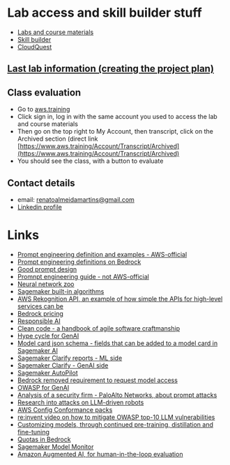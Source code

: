 
# Lab access and skill builder stuff
- [Labs and course materials](https://us-east-1.student.classrooms.aws.training/class/sVJtkMwg5JhxSRBPSxasQX)
- [Skill builder](https://skillbuilder.aws/)
- [CloudQuest](https://cloudquest.skillbuilder.aws/)

## [Last lab information (creating the project plan)](create-project-plan/README.md)

## Class evaluation
- Go to [aws.training](https://www.aws.training/)
- Click sign in, log in with the same account you used to access the lab and course materials
- Then go on the top right to My Account, then transcript, click on the Archived section (direct link [https://www.aws.training/Account/Transcript/Archived](https://www.aws.training/Account/Transcript/Archived)
- You should see the class, with a button to evaluate

## Contact details
- email: renatoalmeidamartins@gmail.com
- [Linkedin profile](https://www.linkedin.com/in/renatodealmeidamartins/)


# Links 
- [Prompt engineering definition and examples - AWS-official](https://aws.amazon.com/what-is/prompt-engineering/)
- [Prompt engineering definitions on Bedrock](https://docs.aws.amazon.com/bedrock/latest/userguide/what-is-prompt-engineering.html)
- [Good prompt design](https://docs.aws.amazon.com/bedrock/latest/userguide/design-a-prompt.html)
- [Promnpt engineering guide - not AWS-official](https://www.promptingguide.ai/introduction/tips)
- [Neural network zoo](https://www.asimovinstitute.org/neural-network-zoo/)
- [Sagemaker built-in algorithms](https://docs.aws.amazon.com/sagemaker/latest/dg/algos.html)
- [AWS Rekognition API, an example of how simple the APIs for high-level services can be](https://docs.aws.amazon.com/rekognition/latest/dg/API_Reference.html)
- [Bedrock pricing](https://aws.amazon.com/bedrock/pricing/)
- [Responsible AI](https://aws.amazon.com/ai/responsible-ai/)
- [Clean code - a handbook of agile software craftmanship](https://www.amazon.com/Clean-Code-Handbook-Software-Craftsmanship/dp/0132350882)
- [Hype cycle for GenAI](https://www.gartner.com/en/articles/hype-cycle-for-genai)
- [Model card json schema - fields that can be added to a model card in Sagemaker AI](https://docs.aws.amazon.com/sagemaker/latest/dg/model-cards.html#model-cards-json-schema)
- [Sagemaker Clarify reports - ML side](https://docs.aws.amazon.com/sagemaker/latest/dg/clarify-configure-processing-jobs.html)
- [Sagemaker Clarify - GenAI side](https://docs.aws.amazon.com/sagemaker/latest/dg/clarify-foundation-model-evaluate.html)
- [Sagemaker AutoPilot](https://docs.aws.amazon.com/sagemaker/latest/dg/autopilot-automate-model-development.html)
- [Bedrock removed requirement to request model access](https://aws.amazon.com/blogs/security/simplified-amazon-bedrock-model-access/)
- [OWASP for GenAI](https://genai.owasp.org/)
- [Analysis of a security firm - PaloAlto Networks, about prompt attacks](https://unit42.paloaltonetworks.com/new-frontier-of-genai-threats-a-comprehensive-guide-to-prompt-attacks/)
- [Research into attacks on LLM-driven robots](https://blog.seas.upenn.edu/penn-engineering-research-discovers-critical-vulnerabilities-in-ai-enabled-robots-to-increase-safety-and-security/)
- [AWS Config Conformance packs](https://docs.aws.amazon.com/config/latest/developerguide/conformancepack-sample-templates.html)
- [re:invent video on how to mitigate OWASP top-10 LLM vulnerabilities](https://www.youtube.com/watch?v=ewxCqXYoz4A)
- [Customizing models, through continued pre-training, distillation and fine-tuning](https://docs.aws.amazon.com/bedrock/latest/userguide/custom-models.html)
- [Quotas in Bedrock](docs.aws.amazon.com/general/latest/gr/bedrock.html#limits_bedrock)
- [Sagemaker Model Monitor](https://docs.aws.amazon.com/sagemaker/latest/dg/model-monitor.html)
- [Amazon Augmented AI, for human-in-the-loop evaluation](https://aws.amazon.com/augmented-ai/faqs/)
